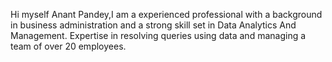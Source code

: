 Hi myself Anant Pandey,I am a experienced professional with a background in business administration and a strong skill set in Data Analytics And Management. Expertise in resolving queries using data and managing a team of over 20 employees.
<!---
Anantpandey0/Anantpandey0 is a ✨ special ✨ repository because its `README.md` (this file) appears on your GitHub profile.
You can click the Preview link to take a look at your changes.
--->
